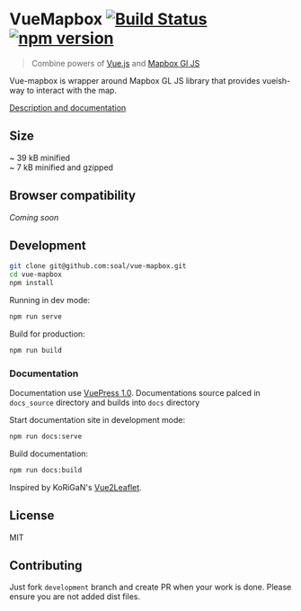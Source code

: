 # VueMapbox [![Build Status](https://travis-ci.org/soal/vue-mapbox.svg?branch=master)](https://travis-ci.org/soal/vue-mapbox) [![npm version](https://badge.fury.io/js/vue-mapbox.svg)](https://badge.fury.io/js/vue-mapbox)

> Combine powers of [Vue.js](https://vuejs.org/) and [Mapbox Gl JS](https://mapbox.com/mapbox-gl-js)

Vue-mapbox is wrapper around Mapbox GL JS library that provides vueish-way to interact with the map.

[Description and documentation](https://soal.github.io/vue-mapbox)

## Size

~ 39 kB minified  
 ~ 7 kB minified and gzipped

## Browser compatibility

_Coming soon_

## Development

```sh
git clone git@github.com:soal/vue-mapbox.git
cd vue-mapbox
npm install
```

Running in dev mode:

```sh
npm run serve
```

Build for production:

```sh
npm run build
```

### Documentation

Documentation use [VuePress 1.0](https://vuepress.vuejs.org).
Documentations source palced in `docs_source` directory and builds into `docs` directory

Start documentation site in development mode:

```sh
npm run docs:serve
```

Build documentation:

```sh
npm run docs:build
```

Inspired by KoRiGaN's [Vue2Leaflet](https://github.com/KoRiGaN/Vue2Leaflet).

## License

MIT

## Contributing

Just fork `development` branch and create PR when your work is done. Please ensure you are not added dist files.

